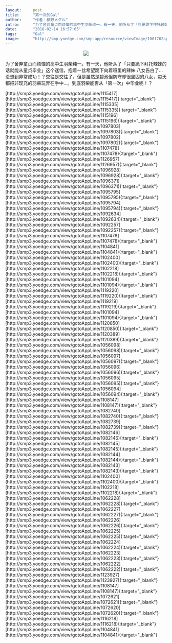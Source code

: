 ```yaml
---
layout:     post
title:      "第一次的Gal"
author:     "作者：植野メグル"
intro:      "为了舍弃童贞而烦恼的高中生羽柴纯一。有一天，他听从了「只要跪下拜托辣妹的话就能从童贞毕业」这个迷信，抱着一丝希望跪下向着班里的辣妹·八女告白了…没想到非常成功！？交往是交往了，但是虽然是碧池但防守却很坚固的八女，每天都把非现充的羽柴玩弄在手中…。到底羽柴能否从「第一次」中毕业呢！？"
date:       "2018-02-14 16:57:05"
tags:       "Gal"
image:      "http://smp.yoedge.com/smp-app/resource/viewImage/1001762appline.png"
---
```

<div style="text-align: center">
<p><img src="http://smp.yoedge.com/smp-app/resource/viewImage/1001762appline.png"/></p>
</div>
<p class="post-meta">
<span>为了舍弃童贞而烦恼的高中生羽柴纯一。有一天，他听从了「只要跪下拜托辣妹的话就能从童贞毕业」这个迷信，抱着一丝希望跪下向着班里的辣妹·八女告白了…没想到非常成功！？交往是交往了，但是虽然是碧池但防守却很坚固的八女，每天都把非现充的羽柴玩弄在手中…。到底羽柴能否从「第一次」中毕业呢！？</span>
</p>
[http://smp3.yoedge.com/view/gotoAppLine/1115417](http://smp3.yoedge.com/view/gotoAppLine/1115417){:target="_blank"}
[http://smp3.yoedge.com/view/gotoAppLine/1115335](http://smp3.yoedge.com/view/gotoAppLine/1115335){:target="_blank"}
[http://smp3.yoedge.com/view/gotoAppLine/1115196](http://smp3.yoedge.com/view/gotoAppLine/1115196){:target="_blank"}
[http://smp3.yoedge.com/view/gotoAppLine/1097803](http://smp3.yoedge.com/view/gotoAppLine/1097803){:target="_blank"}
[http://smp3.yoedge.com/view/gotoAppLine/1097802](http://smp3.yoedge.com/view/gotoAppLine/1097802){:target="_blank"}
[http://smp3.yoedge.com/view/gotoAppLine/1107478](http://smp3.yoedge.com/view/gotoAppLine/1107478){:target="_blank"}
[http://smp3.yoedge.com/view/gotoAppLine/1126957](http://smp3.yoedge.com/view/gotoAppLine/1126957){:target="_blank"}
[http://smp3.yoedge.com/view/gotoAppLine/1096928](http://smp3.yoedge.com/view/gotoAppLine/1096928){:target="_blank"}
[http://smp3.yoedge.com/view/gotoAppLine/1096371](http://smp3.yoedge.com/view/gotoAppLine/1096371){:target="_blank"}
[http://smp3.yoedge.com/view/gotoAppLine/1095795](http://smp3.yoedge.com/view/gotoAppLine/1095795){:target="_blank"}
[http://smp3.yoedge.com/view/gotoAppLine/1095794](http://smp3.yoedge.com/view/gotoAppLine/1095794){:target="_blank"}
[http://smp3.yoedge.com/view/gotoAppLine/1092634](http://smp3.yoedge.com/view/gotoAppLine/1092634){:target="_blank"}
[http://smp3.yoedge.com/view/gotoAppLine/1092257](http://smp3.yoedge.com/view/gotoAppLine/1092257){:target="_blank"}
[http://smp3.yoedge.com/view/gotoAppLine/1107478](http://smp3.yoedge.com/view/gotoAppLine/1107478){:target="_blank"}
[http://smp3.yoedge.com/view/gotoAppLine/1104841](http://smp3.yoedge.com/view/gotoAppLine/1104841){:target="_blank"}
[http://smp3.yoedge.com/view/gotoAppLine/1102400](http://smp3.yoedge.com/view/gotoAppLine/1102400){:target="_blank"}
[http://smp3.yoedge.com/view/gotoAppLine/1102218](http://smp3.yoedge.com/view/gotoAppLine/1102218){:target="_blank"}
[http://smp3.yoedge.com/view/gotoAppLine/1101094](http://smp3.yoedge.com/view/gotoAppLine/1101094){:target="_blank"}
[http://smp3.yoedge.com/view/gotoAppLine/1119220](http://smp3.yoedge.com/view/gotoAppLine/1119220){:target="_blank"}
[http://smp3.yoedge.com/view/gotoAppLine/1119219](http://smp3.yoedge.com/view/gotoAppLine/1119219){:target="_blank"}
[http://smp3.yoedge.com/view/gotoAppLine/1101094](http://smp3.yoedge.com/view/gotoAppLine/1101094){:target="_blank"}
[http://smp3.yoedge.com/view/gotoAppLine/1120850](http://smp3.yoedge.com/view/gotoAppLine/1120850){:target="_blank"}
[http://smp3.yoedge.com/view/gotoAppLine/1120389](http://smp3.yoedge.com/view/gotoAppLine/1120389){:target="_blank"}
[http://smp3.yoedge.com/view/gotoAppLine/1056098](http://smp3.yoedge.com/view/gotoAppLine/1056098){:target="_blank"}
[http://smp3.yoedge.com/view/gotoAppLine/1056097](http://smp3.yoedge.com/view/gotoAppLine/1056097){:target="_blank"}
[http://smp3.yoedge.com/view/gotoAppLine/1056096](http://smp3.yoedge.com/view/gotoAppLine/1056096){:target="_blank"}
[http://smp3.yoedge.com/view/gotoAppLine/1056095](http://smp3.yoedge.com/view/gotoAppLine/1056095){:target="_blank"}
[http://smp3.yoedge.com/view/gotoAppLine/1056094](http://smp3.yoedge.com/view/gotoAppLine/1056094){:target="_blank"}
[http://smp3.yoedge.com/view/gotoAppLine/1108147](http://smp3.yoedge.com/view/gotoAppLine/1108147){:target="_blank"}
[http://smp3.yoedge.com/view/gotoAppLine/1082740](http://smp3.yoedge.com/view/gotoAppLine/1082740){:target="_blank"}
[http://smp3.yoedge.com/view/gotoAppLine/1082739](http://smp3.yoedge.com/view/gotoAppLine/1082739){:target="_blank"}
[http://smp3.yoedge.com/view/gotoAppLine/1082146](http://smp3.yoedge.com/view/gotoAppLine/1082146){:target="_blank"}
[http://smp3.yoedge.com/view/gotoAppLine/1082145](http://smp3.yoedge.com/view/gotoAppLine/1082145){:target="_blank"}
[http://smp3.yoedge.com/view/gotoAppLine/1082144](http://smp3.yoedge.com/view/gotoAppLine/1082144){:target="_blank"}
[http://smp3.yoedge.com/view/gotoAppLine/1082143](http://smp3.yoedge.com/view/gotoAppLine/1082143){:target="_blank"}
[http://smp3.yoedge.com/view/gotoAppLine/1102400](http://smp3.yoedge.com/view/gotoAppLine/1102400){:target="_blank"}
[http://smp3.yoedge.com/view/gotoAppLine/1102218](http://smp3.yoedge.com/view/gotoAppLine/1102218){:target="_blank"}
[http://smp3.yoedge.com/view/gotoAppLine/1062228](http://smp3.yoedge.com/view/gotoAppLine/1062228){:target="_blank"}
[http://smp3.yoedge.com/view/gotoAppLine/1062227](http://smp3.yoedge.com/view/gotoAppLine/1062227){:target="_blank"}
[http://smp3.yoedge.com/view/gotoAppLine/1062226](http://smp3.yoedge.com/view/gotoAppLine/1062226){:target="_blank"}
[http://smp3.yoedge.com/view/gotoAppLine/1062225](http://smp3.yoedge.com/view/gotoAppLine/1062225){:target="_blank"}
[http://smp3.yoedge.com/view/gotoAppLine/1062224](http://smp3.yoedge.com/view/gotoAppLine/1062224){:target="_blank"}
[http://smp3.yoedge.com/view/gotoAppLine/1062223](http://smp3.yoedge.com/view/gotoAppLine/1062223){:target="_blank"}
[http://smp3.yoedge.com/view/gotoAppLine/1062222](http://smp3.yoedge.com/view/gotoAppLine/1062222){:target="_blank"}
[http://smp3.yoedge.com/view/gotoAppLine/1123927](http://smp3.yoedge.com/view/gotoAppLine/1123927){:target="_blank"}
[http://smp3.yoedge.com/view/gotoAppLine/1108147](http://smp3.yoedge.com/view/gotoAppLine/1108147){:target="_blank"}
[http://smp3.yoedge.com/view/gotoAppLine/1072621](http://smp3.yoedge.com/view/gotoAppLine/1072621){:target="_blank"}
[http://smp3.yoedge.com/view/gotoAppLine/1072620](http://smp3.yoedge.com/view/gotoAppLine/1072620){:target="_blank"}
[http://smp3.yoedge.com/view/gotoAppLine/1116218](http://smp3.yoedge.com/view/gotoAppLine/1116218){:target="_blank"}
[http://smp3.yoedge.com/view/gotoAppLine/1104841](http://smp3.yoedge.com/view/gotoAppLine/1104841){:target="_blank"}


